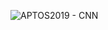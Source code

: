 ![APTOS2019 - CNN](https://github.com/Daniel-Hub01/Python-Projects/assets/77064553/bbd4ef97-8851-4f3b-9e8e-1c9ae81d1e2d)
